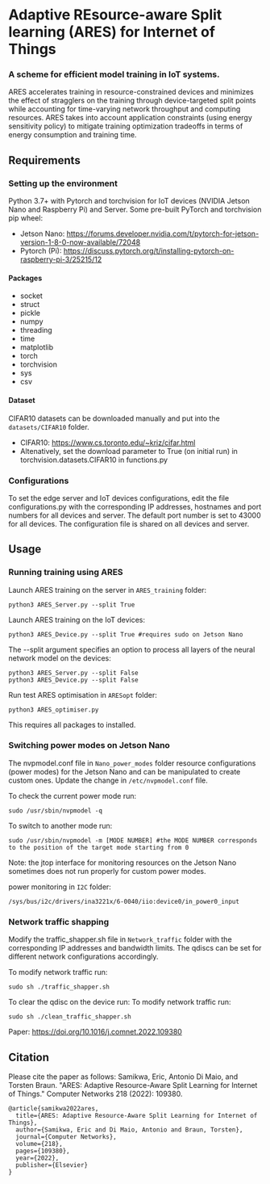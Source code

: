 # Adaptive REsource-aware Split learning (ARES) for Internet of Things
### A scheme for efficient model training in IoT systems. 

ARES accelerates training in resource-constrained devices and minimizes the effect of stragglers on the training through device-targeted split points while accounting for time-varying network throughput and computing resources. ARES takes into account application constraints (using energy sensitivity policy) to mitigate training optimization tradeoffs in terms of energy consumption and training time.

## Requirements

### Setting up the environment

Python 3.7+ with Pytorch and torchvision for IoT devices (NVIDIA Jetson Nano and Raspberry Pi) and Server. 
Some pre-built PyTorch and torchvision pip wheel:

- Jetson Nano: https://forums.developer.nvidia.com/t/pytorch-for-jetson-version-1-8-0-now-available/72048
- Pytorch (Pi): https://discuss.pytorch.org/t/installing-pytorch-on-raspberry-pi-3/25215/12

#### Packages

* socket
* struct
* pickle
* numpy
* threading
* time
* matplotlib
* torch
* torchvision
* sys
* csv

#### Dataset

CIFAR10 datasets can be downloaded manually and put into the `datasets/CIFAR10` folder. 
- CIFAR10: https://www.cs.toronto.edu/~kriz/cifar.html
- Altenatively, set the download parameter to True (on initial run) in torchvision.datasets.CIFAR10 in functions.py

### Configurations 

To set the edge server and IoT devices configurations, edit the file configurations.py with the corresponding IP addresses, hostnames and port numbers for all devices and server. 
The default port number is set to 43000 for all devices. The configuration file is shared on all devices and server.

## Usage

### Running training using ARES 

Launch ARES training on the server in `ARES_training` folder:
```
python3 ARES_Server.py --split True 
```
Launch ARES training on the IoT devices:
```
python3 ARES_Device.py --split True #requires sudo on Jetson Nano
```

The --split argument specifies an option to process all layers of the neural network model on the devices:
```
python3 ARES_Server.py --split False 
python3 ARES_Device.py --split False 
```

Run test ARES optimisation in `ARESopt` folder:
```
python3 ARES_optimiser.py
```
This requires all packages to installed.

### Switching power modes on Jetson Nano

The nvpmodel.conf file in `Nano_power_modes` folder resource configurations (power modes) for the Jetson Nano and can be manipulated to create custom ones. Update the change in `/etc/nvpmodel.conf` file.

To check the current power mode run:
```
sudo /usr/sbin/nvpmodel -q
```
To switch to another mode run:
```
sudo /usr/sbin/nvpmodel -m [MODE NUMBER] #the MODE NUMBER corresponds to the position of the target mode starting from 0
```
Note: the jtop interface for monitoring resources on the Jetson Nano sometimes does not run properly for custom power modes.

power monitoring in `I2C` folder:
```
/sys/bus/i2c/drivers/ina3221x/6-0040/iio:device0/in_power0_input
```

### Network traffic shapping

Modify the traffic_shapper.sh file in `Network_traffic` folder with the corresponding IP addresses and bandwidth limits. The qdiscs can be set for different network configurations accordingly.

To modify network traffic run:  
```
sudo sh ./traffic_shapper.sh
```
To clear the qdisc on the device run:
To modify network traffic run:  
```
sudo sh ./clean_traffic_shapper.sh
```
Paper: https://doi.org/10.1016/j.comnet.2022.109380

## Citation

Please cite the paper as follows: Samikwa, Eric, Antonio Di Maio, and Torsten Braun. "ARES: Adaptive Resource-Aware Split Learning for Internet of Things." Computer Networks 218 (2022): 109380. 
```
@article{samikwa2022ares,
  title={ARES: Adaptive Resource-Aware Split Learning for Internet of Things},
  author={Samikwa, Eric and Di Maio, Antonio and Braun, Torsten},
  journal={Computer Networks},
  volume={218},
  pages={109380},
  year={2022},
  publisher={Elsevier}
}
```
